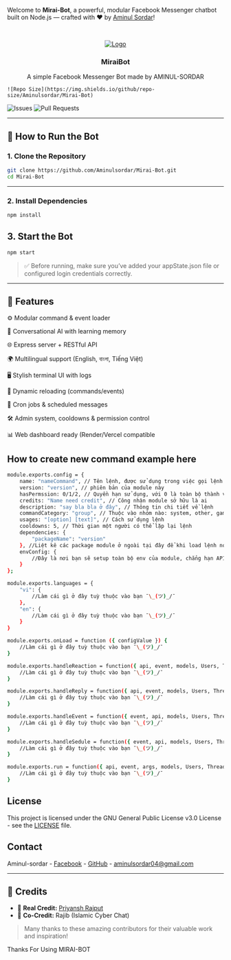 Welcome to **Mirai-Bot**, a powerful, modular Facebook Messenger chatbot built on Node.js — crafted with ❤️ by [Aminul Sordar](https://github.com/Aminulsordar)!

<br />
<p align="center">
    <a href="https://github.com/miraiPr0ject/miraiv2">
        <img src="https://i.imgur.com/sxW5AWa.png" alt="Logo">
    </a>

<h3 align="center">MiraiBot</h3>

<p align="center">
    A simple Facebook Messenger Bot made by AMINUL-SORDAR

    ![Repo Size](https://img.shields.io/github/repo-size/Aminulsordar/Mirai-Bot)
![Issues](https://img.shields.io/github/issues/Aminulsordar/Mirai-Bot)
![Pull Requests](https://img.shields.io/github/issues-pr/Aminulsordar/Mirai-Bot)

---

## 🚀 How to Run the Bot

### 1. Clone the Repository

```bash
git clone https://github.com/Aminulsordar/Mirai-Bot.git
cd Mirai-Bot
``` 
---

### 2. Install Dependencies

```bash
npm install
```

## 3. Start the Bot
```bash
npm start
```
> ✅ Before running, make sure you’ve added your appState.json file or configured login credentials correctly.




---

## 🧩 Features

⚙️ Modular command & event loader

🧠 Conversational AI with learning memory

🌐 Express server + RESTful API

🌍 Multilingual support (English, বাংলা, Tiếng Việt)

🖥 Stylish terminal UI with logs

🔁 Dynamic reloading (commands/events)

📅 Cron jobs & scheduled messages

🛠 Admin system, cooldowns & permission control

📊 Web dashboard ready (Render/Vercel compatible

## How to create new command example here
```bash
module.exports.config = {
	name: "nameCommand", // Tên lệnh, được sử dụng trong việc gọi lệnh
	version: "version", // phiên bản của module này
	hasPermssion: 0/1/2, // Quyền hạn sử dụng, với 0 là toàn bộ thành viên, 1 là quản trị viên trở lên, 2 là admin/owner
	credits: "Name need credit", // Công nhận module sở hữu là ai
	description: "say bla bla ở đây", // Thông tin chi tiết về lệnh
	commandCategory: "group", // Thuộc vào nhóm nào: system, other, game-sp, game-mp, random-img, edit-img, media, economy, ...
	usages: "[option] [text]", // Cách sử dụng lệnh
	cooldowns: 5, // Thời gian một người có thể lặp lại lệnh
	dependencies: {
		"packageName": "version"
	}, //Liệt kê các package module ở ngoài tại đây để khi load lệnh nó sẽ tự động cài!
	envConfig: {
		//Đây là nơi bạn sẽ setup toàn bộ env của module, chẳng hạn APIKEY, ...
	}
};

module.exports.languages = {
	"vi": {
		//Làm cái gì ở đây tuỳ thuộc vào bạn ¯\_(ツ)_/¯ 
	},
	"en": {
		//Làm cái gì ở đây tuỳ thuộc vào bạn ¯\_(ツ)_/¯ 
	}
}

module.exports.onLoad = function ({ configValue }) {
	//Làm cái gì ở đây tuỳ thuộc vào bạn ¯\_(ツ)_/¯ 
}

module.exports.handleReaction = function({ api, event, models, Users, Threads, Currencies, handleReaction, models }) {
	//Làm cái gì ở đây tuỳ thuộc vào bạn ¯\_(ツ)_/¯ 
}

module.exports.handleReply = function({ api, event, models, Users, Threads, Currencies, handleReply, models }) {
	//Làm cái gì ở đây tuỳ thuộc vào bạn ¯\_(ツ)_/¯ 
}

module.exports.handleEvent = function({ event, api, models, Users, Threads, Currencies }) {
	//Làm cái gì ở đây tuỳ thuộc vào bạn ¯\_(ツ)_/¯ 
}

module.exports.handleSedule = function({ event, api, models, Users, Threads, Currencies, scheduleItem }) {
	//Làm cái gì ở đây tuỳ thuộc vào bạn ¯\_(ツ)_/¯ 
}

module.exports.run = function({ api, event, args, models, Users, Threads, Currencies, permssion }) {
	//Làm cái gì ở đây tuỳ thuộc vào bạn ¯\_(ツ)_/¯ 
}
```

<!-- LICENSE -->
## License

This project is licensed under the GNU General Public License v3.0 License - see the [LICENSE](LICENSE) file.

<!-- CONTACT -->
## Contact

Aminul-sordar - [Facebook](https://facebook.com/100071880593545) - [GitHub](https://github.com/Aminulsordar) - aminulsordar04@gmail.com

-------------
## 🧠 Credits

- 👑 **Real Credit:** [Priyansh Rajput](https://github.com/PriyanshRajput)
- 🤝 **Co-Credit:** Rajib (Islamic Cyber Chat)

> Many thanks to these amazing contributors for their valuable work and inspiration!
> 
Thanks For Using MIRAI-BOT


